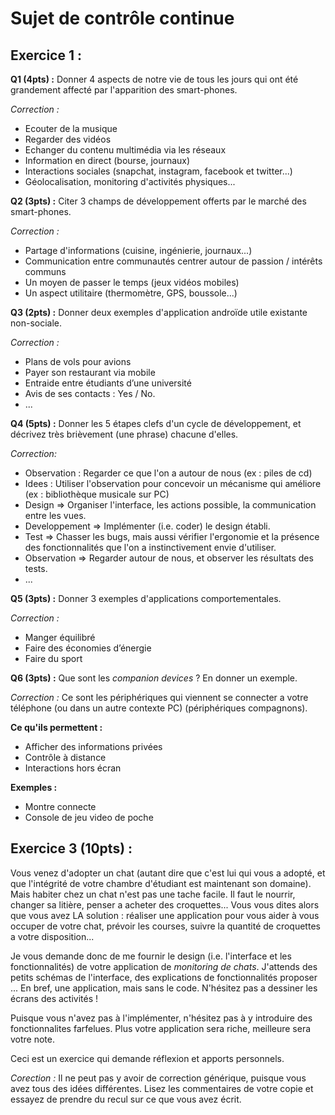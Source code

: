 Sujet de contrôle continue
==========================

Exercice 1 :
------------

__Q1 (4pts) :__  Donner 4 aspects de notre vie de tous les jours qui ont été grandement affecté par l'apparition des smart-phones.

_Correction :_

  * Ecouter de la musique
  * Regarder des vidéos
  * Echanger du contenu multimédia via les réseaux
  * Information en direct (bourse, journaux)
  * Interactions sociales (snapchat, instagram, facebook et twitter...)
  * Géolocalisation, monitoring d'activités physiques...

__Q2 (3pts) :__ Citer 3 champs de développement offerts par le marché des smart-phones.

_Correction :_

  * Partage d'informations (cuisine, ingénierie, journaux...)
  * Communication entre communautés centrer autour de passion / intérêts communs
  * Un moyen de passer le temps (jeux vidéos mobiles)
  * Un aspect utilitaire (thermomètre, GPS, boussole...)

__Q3 (2pts) :__ Donner deux exemples d'application androïde utile existante non-sociale.

_Correction :_

  * Plans de vols pour avions
  * Payer son restaurant via mobile
  * Entraide entre étudiants d’une université
  * Avis de ses contacts : Yes / No.
  * ...

__Q4 (5pts) :__ Donner les 5 étapes clefs d'un cycle de développement, et décrivez très brièvement (une phrase) chacune d'elles.

_Correction:_

  * Observation : Regarder ce que l'on a autour de nous (ex : piles de cd)
  * Idees : Utiliser l'observation pour concevoir un mécanisme qui
    améliore (ex : bibliothèque musicale sur PC)
  * Design => Organiser l'interface, les actions possible, la communication entre les vues.
  * Developpement => Implémenter (i.e. coder) le design établi.
  * Test => Chasser les bugs, mais aussi vérifier l'ergonomie et la présence des fonctionnalités que l'on a instinctivement envie d'utiliser.
  * Observation => Regarder autour de nous, et observer les résultats des tests.
  * ...

__Q5 (3pts) :__ Donner 3 exemples d'applications comportementales.

_Correction :_

  * Manger équilibré
  * Faire des économies d’énergie
  * Faire du sport

__Q6 (3pts) :__ Que sont les _companion devices_ ? En donner un exemple.

_Correction :_
Ce sont les périphériques qui viennent se connecter a votre téléphone
(ou dans un autre contexte PC) (périphériques compagnons).

__Ce qu'ils permettent :__

  * Afficher des informations privées
  * Contrôle à distance
  * Interactions hors écran

__Exemples :__

  * Montre connecte
  * Console de jeu video de poche

Exercice 3 (10pts) :
--------------------

Vous venez d'adopter un chat (autant dire que c'est lui qui vous a
adopté,
et que l'intégrité de votre chambre d'étudiant est maintenant son
domaine).
Mais habiter chez un chat n'est pas une tache facile.
Il faut le nourrir, changer sa litière, penser a acheter des
croquettes...
Vous vous dites alors que vous avez LA solution : réaliser une
application pour
vous aider à vous occuper de votre chat, prévoir les courses, suivre
la quantité de croquettes a votre disposition...

Je vous demande donc de me fournir le design (i.e. l'interface et les
fonctionnalités) de votre application de _monitoring de chats_.
J'attends des petits schémas de l'interface, des explications de
fonctionnalités proposer ...
En bref, une application, mais sans le code.
N'hésitez pas a dessiner les écrans des activités !

Puisque vous n'avez pas à l'implémenter, n'hésitez pas à y introduire
des fonctionnalites farfelues.
Plus votre application sera riche, meilleure sera votre note.

Ceci est un exercice qui demande réflexion et apports personnels.

_Corection :_ Il ne peut pas y avoir de correction générique, puisque vous avez tous des idées différentes. Lisez les commentaires de votre copie et essayez de prendre du recul sur ce que vous avez écrit.
